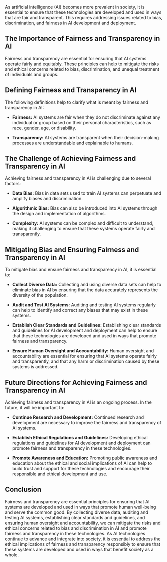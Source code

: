 
As artificial intelligence (AI) becomes more prevalent in society, it is essential to ensure that these technologies are developed and used in ways that are fair and transparent. This requires addressing issues related to bias, discrimination, and fairness in AI development and deployment.

The Importance of Fairness and Transparency in AI
-------------------------------------------------

Fairness and transparency are essential for ensuring that AI systems operate fairly and equitably. These principles can help to mitigate the risks and ethical concerns related to bias, discrimination, and unequal treatment of individuals and groups.

Defining Fairness and Transparency in AI
----------------------------------------

The following definitions help to clarify what is meant by fairness and transparency in AI:

* **Fairness:** AI systems are fair when they do not discriminate against any individual or group based on their personal characteristics, such as race, gender, age, or disability.

* **Transparency:** AI systems are transparent when their decision-making processes are understandable and explainable to humans.

The Challenge of Achieving Fairness and Transparency in AI
----------------------------------------------------------

Achieving fairness and transparency in AI is challenging due to several factors:

* **Data Bias:** Bias in data sets used to train AI systems can perpetuate and amplify biases and discrimination.

* **Algorithmic Bias:** Bias can also be introduced into AI systems through the design and implementation of algorithms.

* **Complexity:** AI systems can be complex and difficult to understand, making it challenging to ensure that these systems operate fairly and transparently.

Mitigating Bias and Ensuring Fairness and Transparency in AI
------------------------------------------------------------

To mitigate bias and ensure fairness and transparency in AI, it is essential to:

* **Collect Diverse Data:** Collecting and using diverse data sets can help to eliminate bias in AI by ensuring that the data accurately represents the diversity of the population.

* **Audit and Test AI Systems:** Auditing and testing AI systems regularly can help to identify and correct any biases that may exist in these systems.

* **Establish Clear Standards and Guidelines:** Establishing clear standards and guidelines for AI development and deployment can help to ensure that these technologies are developed and used in ways that promote fairness and transparency.

* **Ensure Human Oversight and Accountability:** Human oversight and accountability are essential for ensuring that AI systems operate fairly and transparently, and that any harm or discrimination caused by these systems is addressed.

Future Directions for Achieving Fairness and Transparency in AI
---------------------------------------------------------------

Achieving fairness and transparency in AI is an ongoing process. In the future, it will be important to:

* **Continue Research and Development:** Continued research and development are necessary to improve the fairness and transparency of AI systems.

* **Establish Ethical Regulations and Guidelines:** Developing ethical regulations and guidelines for AI development and deployment can promote fairness and transparency in these technologies.

* **Promote Awareness and Education:** Promoting public awareness and education about the ethical and social implications of AI can help to build trust and support for these technologies and encourage their responsible and ethical development and use.

Conclusion
----------

Fairness and transparency are essential principles for ensuring that AI systems are developed and used in ways that promote human well-being and serve the common good. By collecting diverse data, auditing and testing AI systems, establishing clear standards and guidelines, and ensuring human oversight and accountability, we can mitigate the risks and ethical concerns related to bias and discrimination in AI and promote fairness and transparency in these technologies. As AI technologies continue to advance and integrate into society, it is essential to address the ethical implications of fairness and transparency responsibly to ensure that these systems are developed and used in ways that benefit society as a whole.
